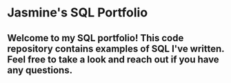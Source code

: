 # Jasmine's SQL Portfolio

## Welcome to my SQL portfolio! This code repository contains examples of SQL I've written. Feel free to take a look and reach out if you have any questions.
